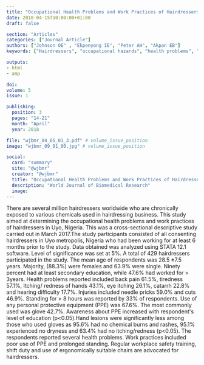 ```yaml
---
title: "Occupational Health Problems and Work Practices of Hairdressers in Uyo Akwa Ibom State Nigeria"
date: 2018-04-15T10:00:00+01:00
draft: false

section: "Articles"
categories: ["Journal Article"]
authors: ["Johnson OE" , "Ekpenyong IE", "Peter AH", "Akpan EB"]
keywords: ["Hairdressers", "occupational hazards", "health problems", "work practices", "Uyo", "Nigeria"]

outputs: 
- html
- amp

doi:
volume: 5
issue: 1

publishing:
  position: 3
  pages: "14-21"
  month: "April"
  year: 2018

file: "wjbmr_04_05_01_3.pdf" # volume_issue_position
image: "wjbmr_09_01_00.jpg" # volume_issue_position

social:
  card: "summary"
  site: "@wjbmr"
  creator: "@wjbmr"
  title: "Occupational Health Problems and Work Practices of Hairdressers in Uyo Akwa Ibom State Nigeria"
  description: "World Journal of Biomedical Research"
  image:
---
```

There are several million hairdressers worldwide who are chronically exposed to various chemicals used in
hairdressing business. This study aimed at determining the occupational health problems and work practices
of hairdressers in Uyo, Nigeria. This was a cross-sectional descriptive study carried out in March 2017.The
study participants consisted of all consenting hairdressers in Uyo metropolis, Nigeria who had been working
for at least 6 months prior to the study. Data obtained was analyzed using STATA 12.1 software. Level of
significance was set at 5%. A total of 429 hairdressers participated in the study. The mean age of respondents
was 28.5 ±7.5 years. Majority, (88.3%) were females and 63.9% were single. Ninety percent had at least
secondary education, while 47.6% had worked for > 3years. Health problems reported included back pain
61.5%, tiredness 57.1%, Itching/ redness of hands 43.1%, eye itching 26.1%, catarrh 22.8% and hearing
difficulty 17.7%. Injuries included needle pricks 59.0% and cuts 46.9%. Standing for > 8 hours was reported by
33% of respondents. Use of any personal protective equipment (PPE) was 67.6%. The most commonly used
was glove 42.7%. Awareness about PPE increased with respondent's level of education (p<0.05).Hand lesions
were significantly less among those who used gloves as 95.6% had no chemical burns and rashes, 95.1%
experienced no dryness and 63.4% had no itching/redness (p<0.05). The respondents reported several health
problems. Work practices included poor use of PPE and prolonged standing. Regular workplace safety
training, shift duty and use of ergonomically suitable chairs are advocated for hairdressers.

